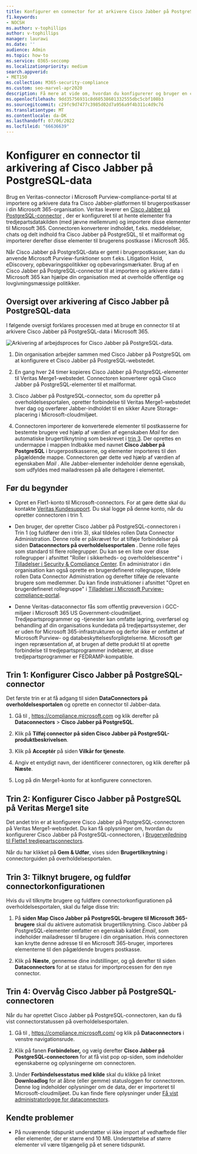 ```yaml
---
title: Konfigurer en connector for at arkivere Cisco Jabber på PostgreSQL-data i Microsoft 365
f1.keywords:
- NOCSH
ms.author: v-tophillips
author: v-tophillips
manager: laurawi
ms.date: ''
audience: Admin
ms.topic: how-to
ms.service: O365-seccomp
ms.localizationpriority: medium
search.appverid:
- MET150
ms.collection: M365-security-compliance
ms.custom: seo-marvel-apr2020
description: Få mere at vide om, hvordan du konfigurerer og bruger en connector i Microsoft Purview-compliance-portal til at importere og arkivere data fra Cisco Jabber på PostgreSQL til Microsoft 365.
ms.openlocfilehash: 9dd35756931c8d60538601332555dbc5cbf108b3
ms.sourcegitcommit: c29fc9d7477c3985d02d7a956a9f4b311c4d9c76
ms.translationtype: MT
ms.contentlocale: da-DK
ms.lasthandoff: 07/06/2022
ms.locfileid: "66636639"
---
```

# <a name="set-up-a-connector-to-archive-cisco-jabber-on-postgresql-data"></a>Konfigurer en connector til arkivering af Cisco Jabber på PostgreSQL-data

Brug en Veritas-connector i Microsoft Purview-compliance-portal til at importere og arkivere data fra Cisco Jabber-platformen til brugerpostkasser i din Microsoft 365-organisation. Veritas leverer en [Cisco Jabber på PostgreSQL-connector](https://www.veritas.com/insights/merge1/jabber) , der er konfigureret til at hente elementer fra tredjepartsdatakilden (med jævne mellemrum) og importere disse elementer til Microsoft 365. Connectoren konverterer indholdet, f.eks. meddelelser, chats og delt indhold fra Cisco Jabber på PostgreSQL, til et mailformat og importerer derefter disse elementer til brugerens postkasse i Microsoft 365.

Når Cisco Jabber på PostgreSQL-data er gemt i brugerpostkasser, kan du anvende Microsoft Purview-funktioner som f.eks. Litigation Hold, eDiscovery, opbevaringspolitikker og opbevaringsmærkater. Brug af en Cisco Jabber på PostgreSQL-connector til at importere og arkivere data i Microsoft 365 kan hjælpe din organisation med at overholde offentlige og lovgivningsmæssige politikker.

## <a name="overview-of-archiving-cisco-jabber-on-postgresql-data"></a>Oversigt over arkivering af Cisco Jabber på PostgreSQL-data

I følgende oversigt forklares processen med at bruge en connector til at arkivere Cisco Jabber på PostgreSQL-data i Microsoft 365.

![Arkivering af arbejdsproces for Cisco Jabber på PostgreSQL-data.](../media/CiscoJabberonPostgreSQLConnectorWorkflow.png)

1. Din organisation arbejder sammen med Cisco Jabber på PostgreSQL om at konfigurere et Cisco Jabber på PostgreSQL-webstedet.

2. En gang hver 24 timer kopieres Cisco Jabber på PostgreSQL-elementer til Veritas Merge1-webstedet. Connectoren konverterer også Cisco Jabber på PostgreSQL-elementer til et mailformat.

3. Cisco Jabber på PostgreSQL-connector, som du opretter på overholdelsesportalen, opretter forbindelse til Veritas Merge1-webstedet hver dag og overfører Jabber-indholdet til en sikker Azure Storage-placering i Microsoft-cloudmiljøet.

4. Connectoren importerer de konverterede elementer til postkasserne for bestemte brugere ved hjælp af værdien af egenskaben *Mail* for den automatiske brugertilknytning som beskrevet i [trin 3](#step-3-map-users-and-complete-the-connector-setup). Der oprettes en undermappe i mappen Indbakke med navnet **Cisco Jabber på PostgreSQL** i brugerpostkasserne, og elementer importeres til den pågældende mappe. Connectoren gør dette ved hjælp af værdien af egenskaben *Mail* . Alle Jabber-elementer indeholder denne egenskab, som udfyldes med mailadressen på alle deltagere i elementet.

## <a name="before-you-begin"></a>Før du begynder

- Opret en Flet1-konto til Microsoft-connectors. For at gøre dette skal du kontakte [Veritas Kundesupport](https://www.veritas.com/content/support/en_US). Du skal logge på denne konto, når du opretter connectoren i trin 1.

- Den bruger, der opretter Cisco Jabber på PostgreSQL-connectoren i Trin 1 (og fuldfører den i trin 3), skal tildeles rollen Data Connector Administration. Denne rolle er påkrævet for at tilføje forbindelser på siden **Dataconnectors på overholdelsesportalen** . Denne rolle føjes som standard til flere rollegrupper. Du kan se en liste over disse rollegrupper i afsnittet "Roller i sikkerheds- og overholdelsescentre" i [Tilladelser i Security & Compliance Center](../security/office-365-security/permissions-in-the-security-and-compliance-center.md#roles-in-the-security--compliance-center). En administrator i din organisation kan også oprette en brugerdefineret rollegruppe, tildele rollen Data Connector Administration og derefter tilføje de relevante brugere som medlemmer. Du kan finde instruktioner i afsnittet "Opret en brugerdefineret rollegruppe" i [Tilladelser i Microsoft Purview-compliance-portal](microsoft-365-compliance-center-permissions.md#create-a-custom-role-group).

- Denne Veritas-dataconnector fås som offentlig prøveversion i GCC-miljøer i Microsoft 365 US Government-cloudmiljøet. Tredjepartsprogrammer og -tjenester kan omfatte lagring, overførsel og behandling af din organisations kundedata på tredjepartssystemer, der er uden for Microsoft 365-infrastrukturen og derfor ikke er omfattet af Microsoft Purview- og databeskyttelsesforpligtelserne. Microsoft gør ingen repræsentation af, at brugen af dette produkt til at oprette forbindelse til tredjepartsprogrammer indebærer, at disse tredjepartsprogrammer er FEDRAMP-kompatible.

## <a name="step-1-set-up-the-cisco-jabber-on-postgresql-connector"></a>Trin 1: Konfigurer Cisco Jabber på PostgreSQL-connector

Det første trin er at få adgang til siden **DataConnectors på overholdelsesportalen** og oprette en connector til Jabber-data.

1. Gå til , <https://compliance.microsoft.com> og klik derefter på **Dataconnectors** &gt; **Cisco Jabber på PostgreSQL**.

2. Klik på **Tilføj connector** **på siden Cisco Jabber på PostgreSQL-produktbeskrivelsen**.

3. Klik på **Acceptér** på siden **Vilkår for tjeneste**.

4. Angiv et entydigt navn, der identificerer connectoren, og klik derefter på **Næste**.

5. Log på din Merge1-konto for at konfigurere connectoren.

## <a name="step-2-configure-the-cisco-jabber-on-postgresql-on-the-veritas-merge1-site"></a>Trin 2: Konfigurer Cisco Jabber på PostgreSQL på Veritas Merge1 site

Det andet trin er at konfigurere Cisco Jabber på PostgreSQL-connectoren på Veritas Merge1-webstedet. Du kan få oplysninger om, hvordan du konfigurerer Cisco Jabber på PostgreSQL-connectoren, i [Brugervejledning til Flette1 tredjepartsconnectors](https://docs.ms.merge1.globanetportal.com/Merge1%20Third-Party%20Connectors%20Cisco%20Jabber%20on%20PostgreSQL%20User%20Guide.pdf).

Når du har klikket på **Gem & Udfør**, vises siden **Brugertilknytning** i connectorguiden på overholdelsesportalen.

## <a name="step-3-map-users-and-complete-the-connector-setup"></a>Trin 3: Tilknyt brugere, og fuldfør connectorkonfigurationen

Hvis du vil tilknytte brugere og fuldføre connectorkonfigurationen på overholdelsesportalen, skal du følge disse trin:

1. På **siden Map Cisco Jabber på PostgreSQL-brugere til Microsoft 365-brugere** skal du aktivere automatisk brugertilknytning. Cisco Jabber på PostgreSQL-elementer omfatter en egenskab kaldet *Email*, som indeholder mailadresser til brugere i din organisation. Hvis connectoren kan knytte denne adresse til en Microsoft 365-bruger, importeres elementerne til den pågældende brugers postkasse.

2. Klik på **Næste**, gennemse dine indstillinger, og gå derefter til siden **Dataconnectors** for at se status for importprocessen for den nye connector.

## <a name="step-4-monitor-the-cisco-jabber-on-postgresql-connector"></a>Trin 4: Overvåg Cisco Jabber på PostgreSQL-connectoren

Når du har oprettet Cisco Jabber på PostgreSQL-connectoren, kan du få vist connectorstatussen på overholdelsesportalen.

1. Gå til , <https://compliance.microsoft.com/> og klik på **Dataconnectors** i venstre navigationsrude.

2. Klik på fanen **Forbindelser,** og vælg derefter **Cisco Jabber på PostgreSQL-connectoren** for at få vist pop op-siden, som indeholder egenskaberne og oplysningerne om connectoren.

3. Under **Forbindelsesstatus med kilde** skal du klikke på linket **Downloadlog** for at åbne (eller gemme) statusloggen for connectoren. Denne log indeholder oplysninger om de data, der er importeret til Microsoft-cloudmiljøet. Du kan finde flere oplysninger under [Få vist administratorlogge for dataconnectors](data-connector-admin-logs.md).

## <a name="known-issues"></a>Kendte problemer

- På nuværende tidspunkt understøtter vi ikke import af vedhæftede filer eller elementer, der er større end 10 MB. Understøttelse af større elementer vil være tilgængelig på et senere tidspunkt.
